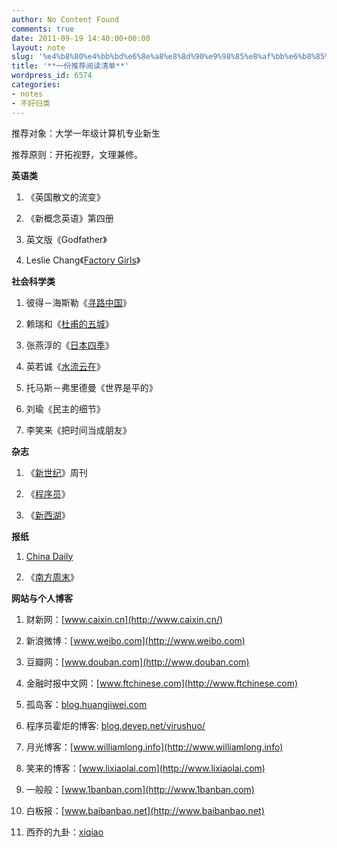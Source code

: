 ```yaml
---
author: No Content Found
comments: true
date: 2011-09-19 14:40:00+00:00
layout: note
slug: '%e4%b8%80%e4%bb%bd%e6%8e%a8%e8%8d%90%e9%98%85%e8%af%bb%e6%b8%85%e5%8d%95'
title: '**一份推荐阅读清单**'
wordpress_id: 6574
categories:
- notes
- 不好归类
---
```


推荐对象：大学一年级计算机专业新生





推荐原则：开拓视野，文理兼修。





**英语类**





  1. 《英国散文的流变》


  2. 《新概念英语》第四册


  3. 英文版《Godfather》


  4. Leslie Chang《[Factory Girls](http://baibanbao.net/reader/factory-girls/)》



**社会科学类**





  1. 彼得－海斯勒《[寻路中国](http://baibanbao.net/nonfiction/book-review-on-country-driving/)》


  2. 赖瑞和《[杜甫的五城](http://baibanbao.net/reader/dufus-five-cities/)》


  3. 张燕淳的《[日本四季](http://baibanbao.net/nonfiction/four-seasons-in-japan/)》


  4. 英若诚《[水流云在](http://baibanbao.net/reader/on-voices-carry/)》


  5. 托马斯－弗里德曼《世界是平的》


  6. 刘瑜《民主的细节》


  7. 李笑来《把时间当成朋友》



**杂志**





  1. 《[新世纪](http://www.infzm.com/)》周刊


  2. 《[程序员](http://www.programmer.com.cn/)》


  3. 《[新西湖](http://blog.sina.com.cn/u/1717595530)》



**报纸**





  1. [China Daily](http://europe.chinadaily.com.cn/)


  2. 《[南方周末](http://www.infzm.com/)》



**网站与个人博客**





  1. 财新网：[www.caixin.cn](http://www.caixin.cn/)


  2. 新浪微博：[www.weibo.com](http://www.weibo.com)


  3. 豆瓣网：[www.douban.com](http://www.douban.com)


  4. 金融时报中文网：[www.ftchinese.com](http://www.ftchinese.com)


  5. 孤岛客：[blog.huangjiwei.com](http://blog.huangjiwei.com)


  6. 程序员霍炬的博客: [blog.devep.net/virushuo/](http://blog.devep.net/virushuo/)


  7. 月光博客：[www.williamlong.info](http://www.williamlong.info)


  8. 笑来的博客：[www.lixiaolai.com](http://www.lixiaolai.com)


  9. 一般般：[www.1banban.com](http://www.1banban.com)


  10. 白板报：[www.baibanbao.net](http://www.baibanbao.net)


  11. 西乔的九卦：[xiqiao](http://blog.xiqiao.info/)


